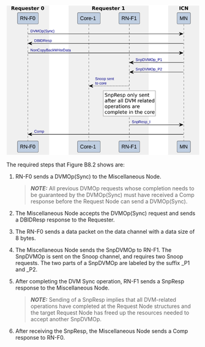 ![Image](page_329/image_000000_d6ec4a96a5e0dc77f6962f3a2242bd465aab7b2ef9c66509b9b65224f28ca7d2.png)

The required steps that Figure B8.2 shows are:

1. RN-F0 sends a DVMOp(Sync) to the Miscellaneous Node.

    > **_NOTE:_** All previous DVMOp requests whose completion needs to be guaranteed by the DVMOp(Sync) must have received a Comp response before the Request Node can send a DVMOp(Sync).

2. The Miscellaneous Node accepts the DVMOp(Sync) request and sends a DBIDResp response to the Requester.
3. The RN-F0 sends a data packet on the data channel with a data size of 8 bytes.
4. The Miscellaneous Node sends the SnpDVMOp to RN-F1. The SnpDVMOp is sent on the Snoop channel, and requires two Snoop requests. The two parts of a SnpDVMOp are labeled by the suffix \_P1 and \_P2.
5. After completing the DVM Sync operation, RN-F1 sends a SnpResp response to the Miscellaneous Node.

    > **_NOTE:_** Sending of a SnpResp implies that all DVM-related operations have completed at the Request Node structures and the target Request Node has freed up the resources needed to accept another SnpDVMOp.

6. After receiving the SnpResp, the Miscellaneous Node sends a Comp response to RN-F0.
